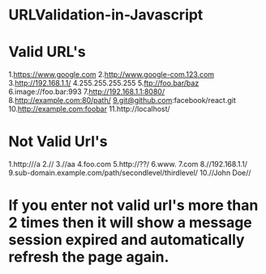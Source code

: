 # URLValidation-in-Javascript



# Valid URL's

1.https://www.google.com
2.http://www.google-com.123.com
3.http://192.168.1.1/
4.255.255.255.255
5.ftp://foo.bar/baz
6.image://foo.bar:993
7.http://192.168.1.1:8080/
8.http://example.com:80/path/
9.git@github.com:facebook/react.git
10.http://example.com:foobar
11.http://localhost/


# Not Valid Url's

1.http:///a
2.//
3.//aa
4.foo.com
5.http://??/
6.www.
7.com
8.//192.168.1.1/
9.sub-domain.example.com/path/secondlevel/thirdlevel/
10.//John Doe//



# If you enter not valid url's more than 2 times then it will show a message session expired and automatically refresh the page again.
